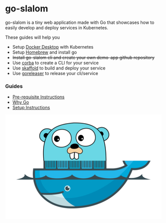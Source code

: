 # go-slalom

go-slalom is a tiny web application made with Go that showcases how to easily develop and deploy services in Kubernetes.

These guides will help you 

- Setup [Docker Desktop](https://www.docker.com/products/docker-desktop) with Kubernetes
- Setup [Homebrew](https://brew.sh) and install go
- ~~Install go-slalom cli and create your own demo-app github repository~~
- Use [corba](https://github.com/spf13/cobra) to create a CLI for your service
- Use [skaffold](https://skaffold.dev) to build and deploy your service
- Use [goreleaser](https://goreleaser.com) to release your cli/service

### Guides

* [Pre-requisite Instructions](docs/prereqs.md)
* [Why Go](docs/why-go.md)
* [Setup Instructions](docs/setup.md)

![gopher](docs/images/go-n-docker.png)
